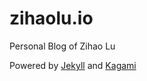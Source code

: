 # zihaolu.io

Personal Blog of Zihao Lu

Powered by <a href="https://github.com/jekyll/jekyll">Jekyll</a> and <a href="https://github.com/kamikat/jekyll-theme-kagami">Kagami</a>